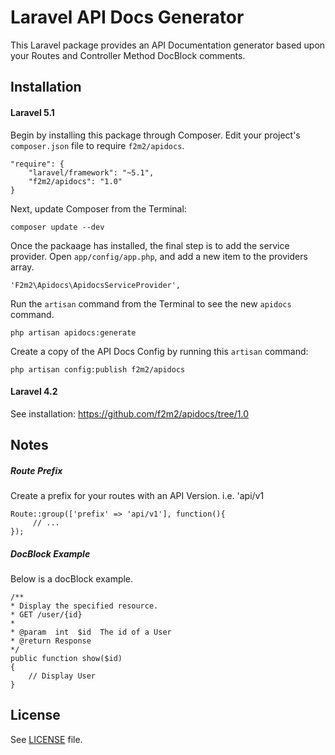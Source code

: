 
# Laravel API Docs Generator

This Laravel package provides an API Documentation generator based upon your Routes and Controller Method DocBlock comments.  

## Installation

#### Laravel 5.1

Begin by installing this package through Composer. Edit your project's `composer.json` file to require `f2m2/apidocs`.

    "require": {
        "laravel/framework": "~5.1",
        "f2m2/apidocs": "1.0"
    }

Next, update Composer from the Terminal:

    composer update --dev

Once the packaage has installed, the final step is to add the service provider. Open `app/config/app.php`, and add a new item to the providers array.

    'F2m2\Apidocs\ApidocsServiceProvider',

Run the `artisan` command from the Terminal to see the new `apidocs` command.

    php artisan apidocs:generate


Create a copy of the API Docs Config by running this `artisan` command:

    php artisan config:publish f2m2/apidocs


#### Laravel 4.2

See installation:
https://github.com/f2m2/apidocs/tree/1.0


Notes
-------

##### Route Prefix

Create a prefix for your routes with an API Version.  i.e. 'api/v1

    Route::group(['prefix' => 'api/v1'], function(){
         // ...
    });

##### DocBlock Example
Below is a docBlock example.
    
    /**
    * Display the specified resource.
    * GET /user/{id}
    *
    * @param  int  $id  The id of a User
    * @return Response
    */
    public function show($id)
    {
        // Display User
    }

License
-------

See [LICENSE](LICENSE.md) file.

